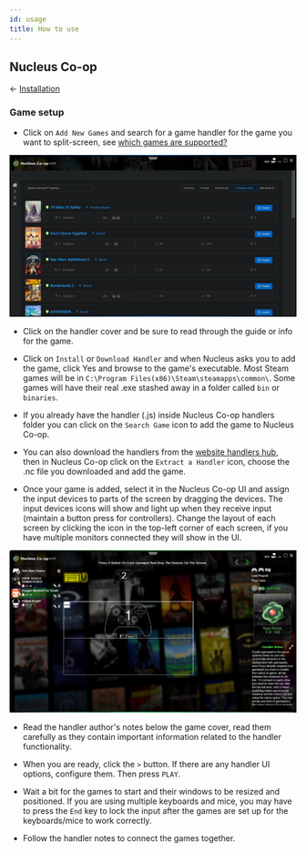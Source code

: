 ```yaml
---
id: usage
title: How to use
---
```

## Nucleus Co-op
← [Installation](/docs/installation)

### Game setup

* Click on `Add New Games` and search for a game handler for the game you want to split-screen, see [which games are supported?](/docs/games)

![alt text](https://github.com/SplitScreen-Me/splitscreenme-www/blob/master/static/img/2.3setup1.png?raw=true)

* Click on the handler cover and be sure to read through the guide or info for the game.

* Click on `Install` or `Download Handler` and when Nucleus asks you to add the game, click Yes and browse to the game's executable. Most Steam games will be in `C:\Program Files(x86)\Steam\steamapps\common\`. Some games will have their real .exe stashed away in a folder called `bin` or `binaries`.

* If you already have the handler (.js) inside Nucleus Co-op handlers folder you can click on the `Search Game` icon to add the game to Nucleus Co-op.

* You can also download the handlers from the [website handlers hub](https://hub.splitscreen.me/), then in Nucleus Co-op click on the `Extract a Handler` icon, choose the .nc file you downloaded and add the game.

* Once your game is added, select it in the Nucleus Co-op UI and assign the input devices to parts of the screen by dragging the devices. The input devices icons will show and light up when they receive input (maintain a button press for controllers). Change the layout of each screen by clicking the icon in the top-left corner of each screen, if you have multiple monitors connected they will show in the UI.

![alt text](https://github.com/SplitScreen-Me/splitscreenme-www/blob/master/static/img/dragstep.png?raw=true)

* Read the handler author's notes below the game cover, read them carefully as they contain important information related to the handler functionality.

* When you are ready, click the `>` button. If there are any handler UI options, configure them. Then press `PLAY`.

* Wait a bit for the games to start and their windows to be resized and positioned. If you are using multiple keyboards and mice, you may have to press the `End` key to lock the input after the games are set up for the keyboards/mice to work correctly.

* Follow the handler notes to connect the games together.
